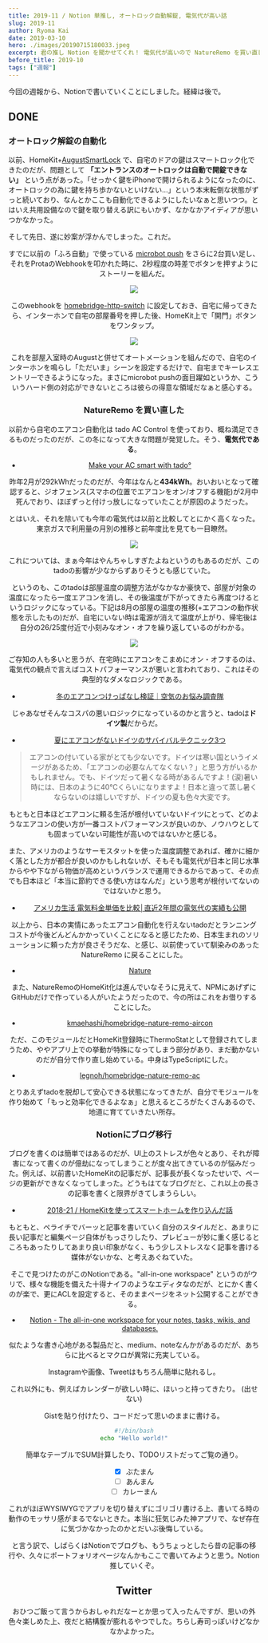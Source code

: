 ```yaml
---
title: 2019-11 / Notion 単推し, オートロック自動解錠, 電気代が高い話
slug: 2019-11
author: Ryoma Kai
date: 2019-03-10
hero: ./images/20190715180033.jpeg
excerpt: 君の推し Notion を聞かせてくれ！ 電気代が高いので NatureRemo を買い直したりなど。
before_title: 2019-10
tags: ["週報"]
---
```


今回の週報から、Notionで書いていくことにしました。経緯は後で。

## DONE

### オートロック解錠の自動化

以前、HomeKit+[AugustSmartLock](https://august.com/products/august-smart-lock-pro-connect) で、自宅のドアの鍵はスマートロック化できたのだが、問題として **「エントランスのオートロックは自動で開錠できない」** という点があった。「せっかく鍵をiPhoneで開けられるようになったのに、オートロックの為に鍵を持ち歩かないといけない...」という本末転倒な状態がずっと続いており、なんとかここも自動化できるようにしたいなぁと思いつつ。とはいえ共用設備なので鍵を取り替える訳にもいかず、なかなかアイディアが思いつかなかった。

そして先日、遂に妙案が浮かんでしまった。これだ。

<Tweet tweetLink="https://twitter.com/legnoh/status/1104675919631802369" align="center" />

すでに以前の「ふろ自動」で使っている [microbot push](https://microbot.is/ja/push/) をさらに2台買い足し、それをProtaのWebhookを叩かれた時に、2秒程度の時差でボタンを押すようにストーリーを組んだ。

![](./images/20190715180021.png)

このwebhookを [homebridge-http-switch](https://www.npmjs.com/package/homebridge-http-switch) に設定しておき、自宅に帰ってきたら、インターホンで自宅の部屋番号を押した後、HomeKit上で「開門」ボタンをワンタップ。

![](./images/20190715180030.png)

これを部屋入室時のAugustと併せてオートメーションを組んだので、自宅のインターホンを鳴らし「ただいま」シーンを設定するだけで、自宅までキーレスエントリーできるようになった。まさにmicrobot pushの面目躍如というか、こういうハード側の対応ができないところは彼らの得意な領域だなぁと感心する。

### NatureRemo を買い直した

以前から自宅のエアコン自動化は tado AC Control を使っており、概ね満足できるものだったのだが、この冬になって大きな問題が発覚した。そう、**電気代である**。

- [Make your AC smart with tado°](https://www.tado.com/us/)

昨年2月が292kWhだったのだが、今年はなんと**434kWh**。おいおいとなって確認すると、ジオフェンス(スマホの位置でエアコンをオン/オフする機能)が2月中死んでおり、ほぼずっと付けっ放しになっていたことが原因のようだった。

とはいえ、それを除いても今年の電気代は以前と比較してとにかく高くなった。東京ガスで利用量の月別の推移と前年度比を見ても一目瞭然。

![](./images/20190715180035.png)

これについては、まぁ今年はやんちゃしすぎたよねというのもあるのだが、このtadoの影響が少なからずありそうとも感じていた。

というのも、このtadoは部屋温度の調整方法がなかなか豪快で、部屋が対象の温度になったら一度エアコンを消し、その後温度が下がってきたら再度つけるというロジックになっている。下記は8月の部屋の温度の推移(+エアコンの動作状態を示したもの)だが、自宅にいない時は電源が消えて温度が上がり、帰宅後は自分の26/25度付近で小刻みなオン・オフを繰り返しているのがわかる。

![](./images/20190715180033.png)

ご存知の人も多いと思うが、在宅時にエアコンをこまめにオン・オフするのは、電気代の観点で言えばコストパフォーマンスが悪いと言われており、これはその典型的なダメなロジックである。

- [冬のエアコンつけっぱなし検証｜空気のお悩み調査隊](https://www.daikin.co.jp/kuuki/results/05/index2.html)

じゃあなぜそんなコスパの悪いロジックになっているのかと言うと、tadoは**ドイツ製**だからだ。

- [夏にエアコンがないドイツのサバイバルテクニック3つ](http://ja.myecom.net/german/blog/2014/072463/)

> エアコンの付いている家がとても少ないです。ドイツは寒い国というイメージがあるため、「エアコンの必要なんてなくない？」と思う方がいるかもしれません。でも、ドイツだって暑くなる時があるんですよ！(涙)暑い時には、日本のように40℃くらいになりますよ！日本と違って蒸し暑くならないのは嬉しいですが、ドイツの夏も色々大変です。

もともと日本ほどエアコンに頼る生活が根付いていないドイツにとって、どのようなエアコンの使い方が一番コストパフォーマンスが良いのか、ノウハウとしても固まっていない可能性が高いのではないかと感じる。

また、アメリカのようなサーモスタットを使った温度調整であれば、確かに細かく落とした方が都合が良いのかもしれないが、そもそも電気代が日本と同じ水準からやや下ながら物価が高めというバランスで運用できるからであって、その点でも日本ほど「本当に節約できる使い方はなんだ」という思考が根付いてないのではないかと思う。

- [アメリカ生活 電気料金単価を比較│直近2年間の電気代の実績も公開](https://yukihyoublog.net/electricity-charges/)

以上から、日本の実情にあったエアコン自動化を行えないtadoだとランニングコストが今後どんどんかかっていくことになると感じたため、日本生まれのソリューションに頼った方が良さそうだな、と感じ、以前使っていて馴染みのあった NatureRemo に戻ることにした。

- [Nature](https://nature.global/jp/top)

また、NatureRemoのHomeKit化は進んでいなそうに見えて、NPMにあげずにGitHubだけで作っている人がいたようだったので、今の所はこれをお借りすることにした。

- [kmaehashi/homebridge-nature-remo-aircon](https://github.com/kmaehashi/homebridge-nature-remo-aircon)

ただ、このモジュールだとHomeKit登録時にThermoStatとして登録されてしまうため、ややアプリ上での挙動が特殊になってしまう部分があり、まだ動かないのだが自分で作り直し始めている。中身はTypeScriptにした。

- [legnoh/homebridge-nature-remo-ac](https://github.com/legnoh/homebridge-nature-remo-ac)

とりあえずtadoを脱却して安心できる状態になってきたが、自分でモジュールを作り始めて「もっと効率化できるよなぁ」と思えるところがたくさんあるので、地道に育てていきたい所存。

### Notionにブログ移行

ブログを書くのは簡単ではあるのだが、UI上のストレスが色々とあり、それが障害になって書くのが億劫になってしまうことが度々出てきているのが悩みだった。例えば、以前書いたHomeKitの記事だが、記事長が長くなったせいで、ページの更新ができなくなってしまった。どうもはてなブログだと、これ以上の長さの記事を書くと限界がきてしまうらしい。

- [2018-21 / HomeKitを使ってスマートホームを作り込んだ話](./2018-21)

もともと、ペライチでバーッと記事を書いていく自分のスタイルだと、あまりに長い記事だと編集ページ自体がもっさりしたり、プレビューが妙に重く感じるところもあったりしてあまり良い印象がなく、もう少しストレスなく記事を書ける媒体がないかな、と考えあぐねていた。

そこで見つけたのがこのNotionである。"all-in-one workspace" というのがウリで、様々な機能を備えた十得ナイフのようなエディタなのだが、とにかく書くのが楽で、更にACLを設定すると、そのままページをネット公開することができる。

- [Notion - The all-in-one workspace for your notes, tasks, wikis, and databases.](https://www.notion.so/)

似たような書き心地がある製品だと、medium、noteなんかがあるのだが、あちらに比べるとマクロが異常に充実している。

Instagramや画像、Tweetはもちろん簡単に貼れるし。

<Instagram instagramId="BtNJwZAlTXq" />

これ以外にも、例えばカレンダーが欲しい時に、ほいっと持ってきたり。
(出せない)

Gistを貼り付けたり、コードだって思いのままに書ける。

```bash
#!/bin/bash
echo "Hello world!"
```

簡単なテーブルでSUM計算したり、TODOリストだってご覧の通り。

- [x]  ぶたまん
- [ ]  あんまん
- [ ]  カレーまん

これがほぼWYSIWYGでアプリを切り替えずにゴリゴリ書ける上、書いてる時の動作のモッサリ感がまるでないときた。本当に狂気じみた神アプリで、なぜ存在に気づかなかったのかとだいぶ後悔している。

と言う訳で、しばらくはNotionでブログも、もうちょっとしたら昔の記事の移行や、久々にポートフォリオページなんかもここで書いてみようと思う。Notion推していくぞ。

## Twitter

おひつご飯って言うからおしゃれだなーとか思って入ったんですが、思いの外色々楽しめた上、夜だと結構腹が膨れるやつでした。ちらし寿司っぽいけどなかなかよかった。

<Instagram instagramId="Buleh9XnHRj" />
